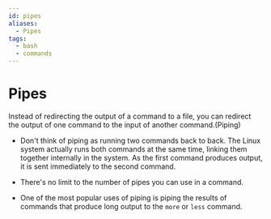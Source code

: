 ```yaml
---
id: pipes
aliases:
  - Pipes
tags:
  - bash
  - commands
---
```


# Pipes

Instead of redirecting the output of a command to a file, you can redirect the
output of one command to the input of another command.(Piping)

- Don't think of piping as running two commands back to back. The Linux system
  actually runs both commands at the same time, linking them together internally
  in the system. As the first command produces output, it is sent immediately to
  the second command.

- There's no limit to the number of pipes you can use in a command.

- One of the most popular uses of piping is piping the results of commands that
  produce long output to the `more` or `less` command.
